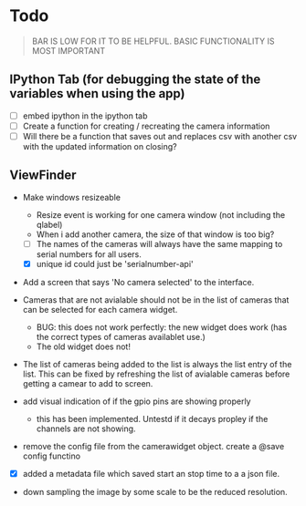 # Todo

> BAR IS LOW FOR IT TO BE HELPFUL. BASIC FUNCTIONALITY IS MOST IMPORTANT

## IPython Tab (for debugging the state of the variables when using the app)

- [ ] embed ipython in the ipython tab
- [ ] Create a function for creating / recreating the camera information
- [ ] Will there be a function that saves out and replaces csv with another csv with the updated information on closing?

## ViewFinder

- Make windows resizeable
  - Resize event is working for one camera window (not including the qlabel)
  - When i add another camera, the size of that window is too big?

  - [ ] The names of the cameras will always have the same mapping to serial numbers for all users.
  - [x] unique id could just be 'serialnumber-api'
  
- Add a screen that says 'No camera selected' to the interface.
- Cameras that are not avialable should not be in the list of cameras that can be selected for each camera widget.
  - BUG: this does not work perfectly: the new widget does work (has the correct types of cameras availablet use.)
  - The old widget does not!
- The list of cameras being added to the list is always the list entry of the list. This can be fixed by refreshing the list of avialable cameras before getting a camear to add to screen.
- add visual indication of if the gpio pins are showing properly
  - this has been implemented. Untestd if it decays propley if the channels are not showing.

- remove the config file from the camerawidget object. create a @save config functino

- [x] added a metadata file which saved start an stop time to a a json file.
- down sampling the image by some scale to be the reduced resolution.
